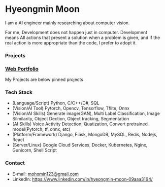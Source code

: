 # Hyeongmin Moon

I am a AI engineer mainly researching about computer vision.

For me, Development does not happen just in computer. Development means All actions that present a solution when a problem is given, and if the real action is more appropriate than the code, I prefer to adopt it.


### Projects
### [Web Portfolio](https://hyeongminmoon.github.io/)
My Projects are below pinned projects

### Tech Stack
* (Language/Script) Python, C/C++/C#, SQL
* (Vision/AI Tool) Pytorch, Opencv, Tensorflow, Tflite, Onnx
* (Vision/AI Skills) Generate image(GAN), Multi Label Classification, Image Silmilarity, Object Dection, Object tracking, Segmentation 
* (AI Skills) Voice Activity Detection, Quatization, Convert pretrained model(Pytorch, tf, onnx, etc)
* (Platform/Framework) Django, Flask, MongoDB, MySQL, Redis, Nodejs, React
* (Server/Linux) Google Cloud Services, Docker, Kubernetes, Nginx, Gunicorn, Shell Script

### Contact
* E-mail: mohomin123@gmail.com
* LinkedIn: https://www.linkedin.com/in/hyeongmin-moon-09aaa3164/
